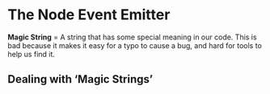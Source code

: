# The Node Event Emitter

**Magic String** = A string that has some special meaning in our code. This is bad because it makes it easy for a typo to cause a bug, and hard for tools to help us find it.

## Dealing with ‘Magic Strings’
